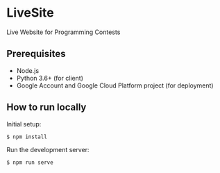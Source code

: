 LiveSite
========

Live Website for Programming Contests


Prerequisites
-------------

- Node.js
- Python 3.6+ (for client)
- Google Account and Google Cloud Platform project (for deployment)


How to run locally
------------------

Initial setup:

```
$ npm install
```

Run the development server:

```
$ npm run serve
```
